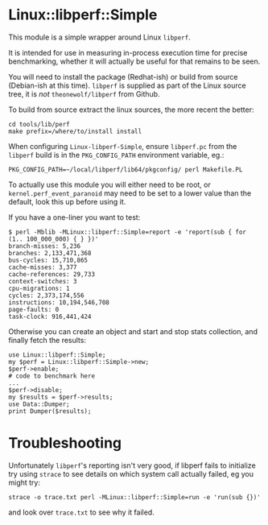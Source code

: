 # Linux::libperf::Simple

This module is a simple wrapper around Linux `libperf`.

It is intended for use in measuring in-process execution time for
precise benchmarking, whether it will actually be useful for that
remains to be seen.

You will need to install the package (Redhat-ish) or build from source
(Debian-ish at this time).  `libperf` is supplied as part of the
Linux source tree, it is *not* `theonewolf/libperf` from Github.

To build from source extract the linux sources, the more recent the
better:

```
cd tools/lib/perf
make prefix=/where/to/install install
```

When configuring `Linux-libperf-Simple`, ensure `libperf.pc` from the `libperf` build is in the `PKG_CONFIG_PATH` environment variable, eg.:

```
PKG_CONFIG_PATH=~/local/libperf/lib64/pkgconfig/ perl Makefile.PL
```

To actually use this module you will either need to be root, or
`kernel.perf_event_paranoid` may need to be set to a lower value than
the default, look this up before using it.

If you have a one-liner you want to test:

```
$ perl -Mblib -MLinux::libperf::Simple=report -e 'report(sub { for (1.. 100_000_000) { } })'
branch-misses: 5,236
branches: 2,133,471,368
bus-cycles: 15,710,865
cache-misses: 3,377
cache-references: 29,733
context-switches: 3
cpu-migrations: 1
cycles: 2,373,174,556
instructions: 10,194,546,708
page-faults: 0
task-clock: 916,441,424
```

Otherwise you can create an object and start and stop stats
collection, and finally fetch the results:

```
use Linux::libperf::Simple;
my $perf = Linux::libperf::Simple->new;
$perf->enable;
# code to benchmark here
...
$perf->disable;
my $results = $perf->results;
use Data::Dumper;
print Dumper($results);
```

# Troubleshooting

Unfortunately `libperf`'s reporting isn't very good, if libperf fails
to initialize try using `strace` to see details on which system call
actually failed, eg you might try:

```
strace -o trace.txt perl -MLinux::libperf::Simple=run -e 'run(sub {})'
```
and look over `trace.txt` to see why it failed.
